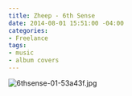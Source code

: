 ```yaml
---
title: Zheep - 6th Sense
date: 2014-08-01 15:51:00 -04:00
categories:
- Freelance
tags:
- music
- album covers
---
```


![6thsense-01-53a43f.jpg](/uploads/6thsense-01-53a43f.jpg)